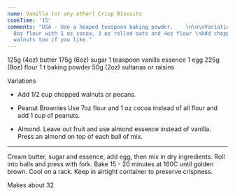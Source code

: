 ```yaml
---
name: Vanilla (or any other) Crisp Biscuits
cookTime: '15'
comments: "USA - Use a heaped teaspoon baking powder.    \n\n\nVariation by AW\nSubstitute
  8oz flour with 1 oz cocoa, 3 oz rolled oats and 4oz flour \nAdd chopped pecans or
  walnuts too if you like."
---
```


125g (4oz) butter
175g (6oz) sugar
1 teaspoon vanilla essence
1 egg
225g (8oz) flour
1 t baking powder
50g (2oz) sultanas or raisins


Variations
- Add 1/2 cup chopped walnuts or pecans.

- Peanut Brownies Use 7oz flour and 1 oz cocoa instead of all flour and add 1 cup of peanuts. 

- Almond.  Leave out fruit and use almond essence instead of vanilla.  Press an almond on top of each ball of mix.

---

Cream butter, sugar and essence, add egg, then mix in dry ingredients.  Roll into balls and press with fork.  Bake 15 - 20 minutes at 160C until golden brown.  Cool on a rack.  Keep in airtight container to preserve crispness.  

Makes about 32

